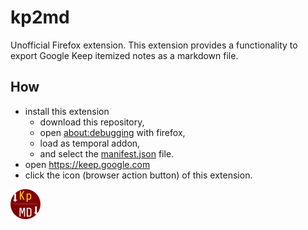 # kp2md
Unofficial Firefox extension.
This extension provides a functionality to export Google Keep itemized notes as a markdown file.

## How

- install this extension
  - download this repository,
  - open [about:debugging](about:debugging) with firefox,
  - load as temporal addon,
  - and select the [manifest.json](manifest.json) file.
- open https://keep.google.com
- click the icon (browser action button) of this extension.

![./icons/kp2md-48.png](./icons/kp2md-48.png)

